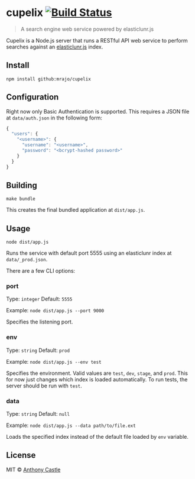   # cupelix [![Build Status](https://travis-ci.org/mrajo/cupelix.svg)](https://travis-ci.org/mrajo/cupelix)

> A search engine web service powered by elasticlunr.js

Cupelix is a Node.js server that runs a RESTful API web service to perform
searches against an [elasticlunr.js](http://elasticlunr.com) index.

## Install

```
npm install github:mrajo/cupelix
```

## Configuration

Right now only Basic Authentication is supported. This requires a JSON file at
`data/auth.json` in the following form:

```javascript
{
  "users": {
    "<username>": {
      "username": "<username>",
      "password": "<bcrypt-hashed password>"
    }
  }
}
```

## Building

```
make bundle
```

This creates the final bundled application at `dist/app.js`.

## Usage

```
node dist/app.js
```

Runs the service with default port 5555 using an elasticlunr index at
`data/_prod.json`.

There are a few CLI options:

### port
Type: `integer`
Default: `5555`

Example: `node dist/app.js --port 9000`

Specifies the listening port.

### env
Type: `string`
Default: `prod`

Example: `node dist/app.js --env test`

Specifies the environment. Valid values are `test`, `dev`, `stage`, and `prod`.
This for now just changes which index is loaded automatically. To run tests, the
server should be run with `test`.

### data
Type: `string`
Default: `null`

Example: `node dist/app.js --data path/to/file.ext`

Loads the specified index instead of the default file loaded by `env` variable.

## License

MIT © [Anthony Castle](http://github.com/mrajo)
